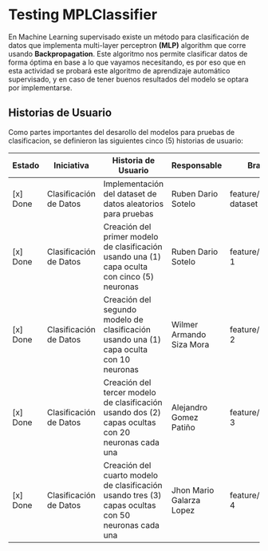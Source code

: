# Testing MPLClassifier
En Machine Learning supervisado existe un método para clasificación de datos que implementa multi-layer perceptron **(MLP)** algorithm que corre usando **Backpropagation**. Este algoritmo nos permite clasificar datos de forma óptima en base a lo que vayamos necesitando, es por eso que en esta actividad se probará este algoritmo de aprendizaje automático supervisado, y en caso de tener buenos resultados del modelo se optara por implementarse.


## Historias de Usuario
Como partes importantes del desarollo del modelos para pruebas de clasificacion, se definieron las siguientes cinco (5) historias de usuario:

|Estado|Iniciativa|Historia de Usuario|Responsable|Brach|
|-------|-------|-------|-------|----|
| [x] Done | Clasificación de Datos | Implementación del dataset de datos aleatorios para pruebas | Ruben Dario Sotelo | feature/load-dataset |
| [x] Done | Clasificación de Datos | Creación del primer modelo de clasificación usando una (1) capa oculta con cinco (5) neuronas | Ruben Dario Sotelo | feature/model-1 |
| [x] Done | Clasificación de Datos | Creación del segundo modelo de clasificación usando una (1) capa oculta con 10 neuronas | Wilmer Armando Siza Mora | feature/model-2 |
| [x] Done | Clasificación de Datos | Creación del tercer modelo de clasificación usando dos (2) capas ocultas con 20 neuronas cada una | Alejandro Gomez Patiño | feature/model-3 |
| [x] Done | Clasificación de Datos | Creación del cuarto modelo de clasificación usando tres (3) capas ocultas con 50 neuronas cada una | Jhon Mario Galarza Lopez | feature/model-4 |
